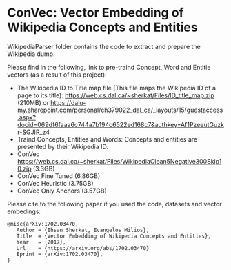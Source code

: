# ConVec: Vector Embedding of Wikipedia Concepts and Entities

WikipediaParser folder contains the code to extract and prepare the Wikipedia dump.

Please find in the following, link to pre-traind Concept, Word and Entitie vectors (as a result of this project): 
- The Wikipedia ID to Title map file (This file maps the Wikipedia ID of a page to its title): https://web.cs.dal.ca/~sherkat/Files/ID_title_map.zip (210MB)
or https://dalu-my.sharepoint.com/personal/eh379022_dal_ca/_layouts/15/guestaccess.aspx?docid=069df6faaa6c744a7b194c6522ed168c7&authkey=Af1PzeeutGuzkr-SGJIR_z4
- Traind Concepts, Entities and Words: Concepts and entities are presented by their Wikipedia ID.
 - ConVec https://web.cs.dal.ca/~sherkat/Files/WikipediaClean5Negative300Skip10.zip (3.3GB) 
 - ConVec Fine Tuned (6.86GB)
 - ConVec Heuristic (3.75GB)
 - ConVec Only Anchors (3.57GB)

Please cite to the following paper if you used the code, datasets and vector embedings:
```
@misc{arXiv:1702.03470,
   Author = {Ehsan Sherkat, Evangelos Milios},
   Title  = {Vector Embedding of Wikipedia Concepts and Entities},
   Year   = {2017},
   Url    = {https://arxiv.org/abs/1702.03470}
   Eprint = {arXiv:1702.03470},
}
```
